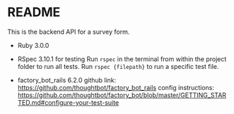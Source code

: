 # README

This is the backend API for a survey form.

- Ruby 3.0.0

- RSpec 3.10.1 for testing
  Run `rspec` in the terminal from within the project folder to run all tests.
  Run `rspec {filepath}` to run a specific test file.

- factory_bot_rails 6.2.0
  github link: https://github.com/thoughtbot/factory_bot_rails
  config instructions: https://github.com/thoughtbot/factory_bot/blob/master/GETTING_STARTED.md#configure-your-test-suite

